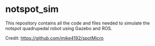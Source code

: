 # notspot_sim
This repository contains all the code and files needed to simulate the notspot quadrupedal robot using Gazebo and ROS.

Credit:
https://github.com/mike4192/spotMicro
